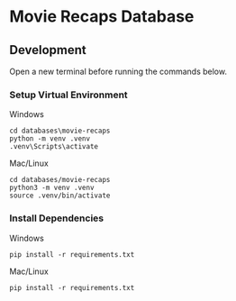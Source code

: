 # Movie Recaps Database

## Development

Open a new terminal before running the commands below.

### Setup Virtual Environment

Windows
```
cd databases\movie-recaps
python -m venv .venv
.venv\Scripts\activate
```

Mac/Linux
```
cd databases/movie-recaps
python3 -m venv .venv
source .venv/bin/activate
```

### Install Dependencies

Windows
```
pip install -r requirements.txt
```

Mac/Linux
```
pip install -r requirements.txt
```
